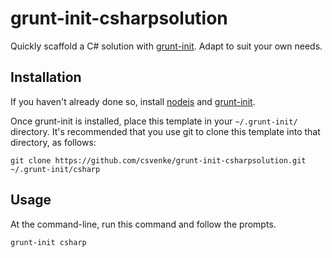 # grunt-init-csharpsolution

[grunt-init]: http://gruntjs.com/project-scaffolding
[nodejs]: https://nodejs.org/en/

Quickly scaffold a C# solution with [grunt-init][]. Adapt to suit your own needs.

## Installation
If you haven't already done so, install [nodejs][] and [grunt-init][].

Once grunt-init is installed, place this template in your `~/.grunt-init/` directory. It's recommended that you use git to clone this template into that directory, as follows:

```
git clone https://github.com/csvenke/grunt-init-csharpsolution.git ~/.grunt-init/csharp
```

## Usage

At the command-line, run this command and follow the prompts.

```
grunt-init csharp
```
